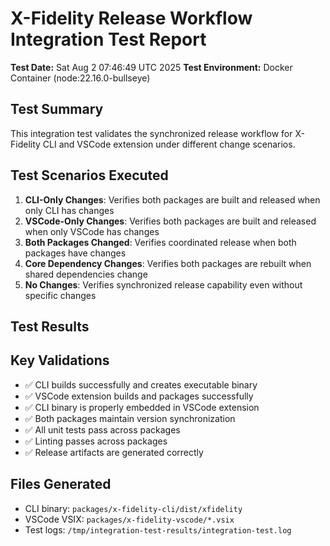 # X-Fidelity Release Workflow Integration Test Report

**Test Date:** Sat Aug  2 07:46:49 UTC 2025
**Test Environment:** Docker Container (node:22.16.0-bullseye)

## Test Summary

This integration test validates the synchronized release workflow for X-Fidelity CLI and VSCode extension under different change scenarios.

## Test Scenarios Executed

1. **CLI-Only Changes**: Verifies both packages are built and released when only CLI has changes
2. **VSCode-Only Changes**: Verifies both packages are built and released when only VSCode has changes  
3. **Both Packages Changed**: Verifies coordinated release when both packages have changes
4. **Core Dependency Changes**: Verifies both packages are rebuilt when shared dependencies change
5. **No Changes**: Verifies synchronized release capability even without specific changes

## Test Results



## Key Validations

- ✅ CLI builds successfully and creates executable binary
- ✅ VSCode extension builds and packages successfully  
- ✅ CLI binary is properly embedded in VSCode extension
- ✅ Both packages maintain version synchronization
- ✅ All unit tests pass across packages
- ✅ Linting passes across packages
- ✅ Release artifacts are generated correctly

## Files Generated

- CLI binary: `packages/x-fidelity-cli/dist/xfidelity`
- VSCode VSIX: `packages/x-fidelity-vscode/*.vsix`
- Test logs: `/tmp/integration-test-results/integration-test.log`

